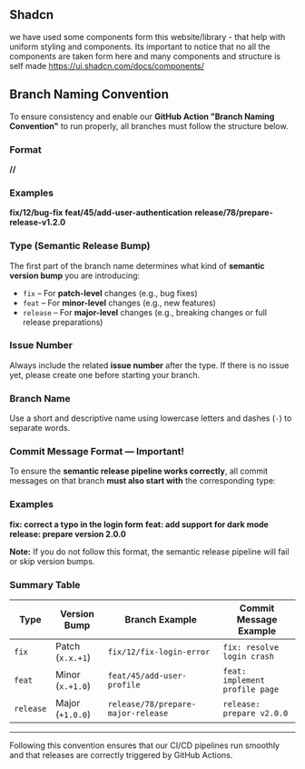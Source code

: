 ## Shadcn

we have used some components form this website/library - that help with uniform styling and components. Its important to notice that no all the components are taken form here and many components and structure is self made
https://ui.shadcn.com/docs/components/

## Branch Naming Convention

To ensure consistency and enable our **GitHub Action "Branch Naming Convention"** to run properly, all branches must follow the structure below.

### Format

**<type>/<issue-number>/<branch-name>**

### Examples

**fix/12/bug-fix**
**feat/45/add-user-authentication**
**release/78/prepare-release-v1.2.0**

### Type (Semantic Release Bump)

The first part of the branch name determines what kind of **semantic version bump** you are introducing:

- `fix` – For **patch-level** changes (e.g., bug fixes)
- `feat` – For **minor-level** changes (e.g., new features)
- `release` – For **major-level** changes (e.g., breaking changes or full release preparations)

### Issue Number

Always include the related **issue number** after the type. If there is no issue yet, please create one before starting your branch.

### Branch Name

Use a short and descriptive name using lowercase letters and dashes (`-`) to separate words.

### Commit Message Format — **Important!**

To ensure the **semantic release pipeline works correctly**, all commit messages on that branch **must also start with** the corresponding type:

### Examples

**fix: correct a typo in the login form**
**feat: add support for dark mode**
**release: prepare version 2.0.0**

**Note:** If you do not follow this format, the semantic release pipeline will fail or skip version bumps.

### Summary Table

| Type      | Version Bump     | Branch Example                     | Commit Message Example         |
| --------- | ---------------- | ---------------------------------- | ------------------------------ |
| `fix`     | Patch (`x.x.+1`) | `fix/12/fix-login-error`           | `fix: resolve login crash`     |
| `feat`    | Minor (`x.+1.0`) | `feat/45/add-user-profile`         | `feat: implement profile page` |
| `release` | Major (`+1.0.0`) | `release/78/prepare-major-release` | `release: prepare v2.0.0`      |

---

Following this convention ensures that our CI/CD pipelines run smoothly and that releases are correctly triggered by GitHub Actions.
